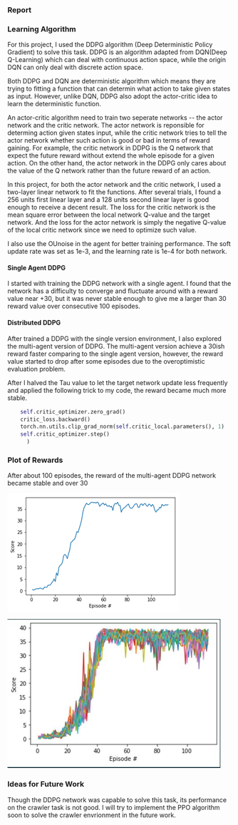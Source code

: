 ### Report

[image1]:https://github.com/Thedatababbler/udacity_RL_proj2/blob/main/rewards.png
[image2]:https://github.com/Thedatababbler/udacity_RL_proj2/blob/main/rewards3.png

### Learning Algorithm
For this project, I used the DDPG algorithm (Deep Deterministic Policy Gradient) to solve this task. 
DDPG is an algorithm adapted from DQN(Deep Q-Learning) which can deal with continuous action space, while the origin DQN can only deal with discrete action space.

Both DDPG and DQN are deterministic algorithm which means they are trying to fitting a function that can determin what action to take given states as input. 
However, unlike DQN, DDPG also adopt the actor-critic idea to learn the deterministic function. 

An actor-critic algorithm need to train two seperate networks -- the actor network and the critic network. The actor network is reponsible for determing action given states input, while the critic network tries to tell the actor network whether such action is good or bad in terms of reward gaining. For example, the critic network in DDPG is the
Q network that expect the future reward without extend the whole episode for a given action. On the other hand, the actor network in the DDPG only cares about the value of the
Q network rather than the future reward of an action.

In this project, for both the actor network and the critic network, I used a two-layer linear network to fit the functions. After several trials, I found a 256 units first linear layer and a 128 units second linear layer is good enough to receive a decent result. The loss for the critic network is the mean square error between the local network Q-value and the target network. And the loss for the actor network is simply the negative Q-value of the local critic network since we need to
optimize such value. 

I also use the OUnoise in the agent for better training performance. The soft update rate was set as 1e-3, and the learning rate is 1e-4 for both network.

#### Single Agent DDPG
I started with training the DDPG network with a single agent. I found that the network has a difficulty to converge and fluctuate around with a reward value near +30, but it
was never stable enough to give me a larger than 30 reward value over consecutive 100 episodes. 

#### Distributed DDPG
After trained a DDPG with the single version environment, I also explored the multi-agent version of DDPG. The multi-agent version achieve a 30ish reward faster comparing to
the single agent version, however, the reward value started to drop after some episodes due to the overoptimistic evaluation problem. 

After I halved the Tau value to let the target network update less frequently and applied the following trick to my code, the reward became much more stable.

```python
    self.critic_optimizer.zero_grad()
    critic_loss.backward()
    torch.nn.utils.clip_grad_norm(self.critic_local.parameters(), 1)
    self.critic_optimizer.step()
      )
```

### Plot of Rewards
After about 100 episodes, the reward of the multi-agent DDPG network became stable and over 30

![reward][image1]

![reward2][image2]


### Ideas for Future Work
Though the DDPG network was capable to solve this task, its performance on the crawler task is not good. I will try to implement the PPO algorithm soon to 
solve the crawler envrionment in the future work.

